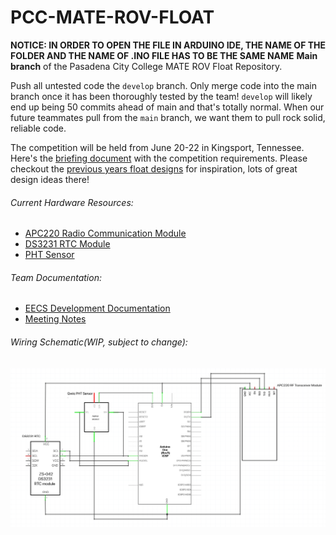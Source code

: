 # PCC-MATE-ROV-FLOAT

**NOTICE: IN ORDER TO OPEN THE FILE IN ARDUINO IDE, THE NAME OF THE FOLDER AND THE NAME OF .INO FILE HAS TO BE THE SAME NAME**
**Main branch** of the Pasadena City College MATE ROV Float Repository.

Push all untested code the `develop` branch. Only merge code into the main branch once it has been thoroughly tested by the team! `develop` will likely end up being 50 commits ahead of main and that's totally normal. When our future teammates pull from the `main` branch, we want them to pull rock solid, reliable code.

The competition will be held from June 20-22 in Kingsport, Tennessee. Here's the [briefing document](https://20693798.fs1.hubspotusercontent-na1.net/hubfs/20693798/2024_MATE_ROV_Competition_Briefing_Final.pdf) with the competition requirements. Please checkout the [previous years float designs](https://drive.google.com/drive/folders/121Tz7x0-EfkKMqCjBjuEYqYDveyaxTBM) for inspiration, lots of great design ideas there!

###### Current Hardware Resources:

- [APC220 Radio Communication Module](https://www.dfrobot.com/product-57.html)
- [DS3231 RTC Module](https://www.analog.com/media/en/technical-documentation/data-sheets/ds3231.pdf)
- [PHT Sensor](https://www.sparkfun.com/products/16298)

###### Team Documentation:

- [EECS Development Documentation](https://docs.google.com/document/d/1Vk6bKeaP4gRqM1nAKLwqZ9u9HDtNymwOhbvJlox1gg0/edit)
- [Meeting Notes](https://docs.google.com/document/d/15WfaYZ0gR8IHrVPzwOAMRuCWtq1-5K_dWC4vAp4XaMg/edit)

###### Wiring Schematic(WIP, subject to change):

![schematic-diagram](./images/schematic-diagram.png)
